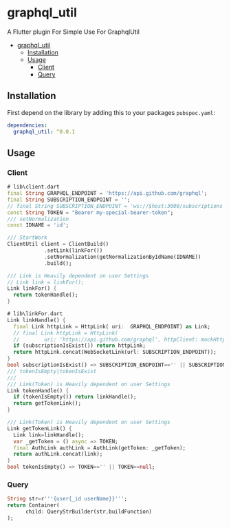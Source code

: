 # graphql_util

A Flutter plugin For Simple Use For GraphqlUtil
- [graphql_util](#graphqlutil)
  - [Installation](#installation)
  - [Usage](#usage)
    - [Client](#client)
    - [Query](#query)
## Installation

First depend on the library by adding this to your packages `pubspec.yaml`:

```yaml
dependencies:
  graphql_util: ^0.0.1
```

## Usage

### Client

```dart
# lib\client.dart
final String GRAPHQL_ENDPOINT = 'https://api.github.com/graphql';
final String SUBSCRIPTION_ENDPOINT = '';
// final String SUBSCRIPTION_ENDPOINT = 'ws://$host:3000/subscriptions';
const String TOKEN = "Bearer my-special-bearer-token";
/// setNormalization
const IDNAME = 'id';

/// StartWork
ClientUtil client = ClientBuild()
            .setLink(linkFor())
            .setNormalization(getNormalizationByIdName(IDNAME))
            .build();

/// Link is Heavily dependent on user Settings
// Link link = linkFor();
Link linkFor() {
  return tokenHandle();
}
```

```dart
# lib\linkFor.dart
Link linkHandle() {
  final Link httpLink = HttpLink( uri:  GRAPHQL_ENDPOINT) as Link;
  // final Link httpLink = HttpLink(
  //        uri: 'https://api.github.com/graphql', httpClient: mockHttpClient) as Link;
  if (subscriptionIsExist()) return httpLink;
  return httpLink.concat(WebSocketLink(url: SUBSCRIPTION_ENDPOINT));
}
bool subscriptionIsExist() => SUBSCRIPTION_ENDPOINT=='' || SUBSCRIPTION_ENDPOINT == null;
/// tokenIsEmpty|tokenIsExist
/// 
/// Link(Token) is Heavily dependent on user Settings
Link tokenHandle() {
  if (tokenIsEmpty()) return linkHandle();
  return getTokenLink();
}

/// Link(Token) is Heavily dependent on user Settings
Link getTokenLink() {
  Link link=linkHandle();
  var _getToken = () async => TOKEN;
  final AuthLink authLink = AuthLink(getToken: _getToken);
  return authLink.concat(link);
}
bool tokenIsEmpty() => TOKEN=='' || TOKEN==null;
```

### Query

```dart
String str=r'''{user{_id userName}}''';
return Container(
      child: QueryStrBuilder(str,buildFunction)
);
```
